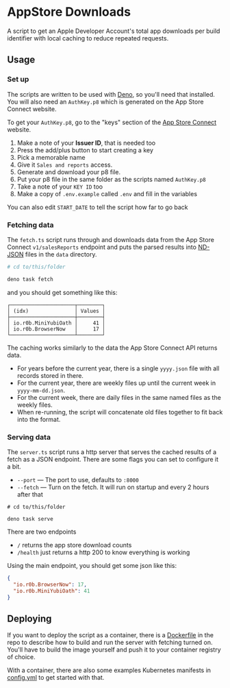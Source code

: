 # AppStore Downloads

A script to get an Apple Developer Account's total app downloads per build
identifier with local caching to reduce repeated requests.

## Usage

### Set up

The scripts are written to be used with [Deno](https://deno.land), so you'll
need that installed. You will also need an `AuthKey.p8` which is generated on
the App Store Connect website.

To get your `AuthKey.p8`, go to the "keys" section of the
[App Store Connect](https://appstoreconnect.apple.com/access/api) website.

1. Make a note of your **Issuer ID**, that is needed too
2. Press the add/plus button to start creating a key
3. Pick a memorable name
4. Give it `Sales and reports` access.
5. Generate and download your p8 file.
6. Put your p8 file in the same folder as the scripts named `AuthKey.p8`
7. Take a note of your `KEY ID` too
8. Make a copy of `.env.example` called `.env` and fill in the variables

You can also edit `START_DATE` to tell the script how far to go back

### Fetching data

The `fetch.ts` script runs through and downloads data from the App Store Connect
`v1/salesReports` endpoint and puts the parsed results into
[ND-JSON](http://ndjson.org/) files in the `data` directory.

```sh
# cd to/this/folder

deno task fetch
```

and you should get something like this:

```
┌─────────────────────┬────────┐
│ (idx)               │ Values │
├─────────────────────┼────────┤
│ io.r0b.MiniYubiOath │     41 │
│ io.r0b.BrowserNow   │     17 │
└─────────────────────┴────────┘
```

The caching works similarly to the data the App Store Connect API returns data.

- For years before the current year, there is a single `yyyy.json` file with all
  records stored in there.
- For the current year, there are weekly files up until the current week in
  `yyyy-mm-dd.json`.
- For the current week, there are daily files in the same named files as the
  weekly files.
- When re-running, the script will concatenate old files together to fit back
  into the format.

### Serving data

The `server.ts` script runs a http server that serves the cached results of a
fetch as a JSON endpoint. There are some flags you can set to configure it a
bit.

- `--port` — The port to use, defaults to `:8000`
- `--fetch` — Turn on the fetch. It will run on startup and every 2 hours after
  that

```
# cd to/this/folder

deno task serve
```

There are two endpoints

- `/` returns the app store download counts
- `/health` just returns a http 200 to know everything is working

Using the main endpoint, you should get some json like this:

```json
{
  "io.r0b.BrowserNow": 17,
  "io.r0b.MiniYubiOath": 41
}
```

## Deploying

If you want to deploy the script as a container, there is a
[Dockerfile](/Dockerfile) in the repo to describe how to build and run the
server with fetching turned on. You'll have to build the image yourself and push
it to your container registry of choice.

With a container, there are also some examples Kubernetes manifests in
[config.yml](/config.yml) to get started with that.
